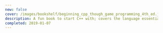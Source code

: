 ```yaml
---
new: false
cover: /images/bookshelf/beginning_cpp_though_game_programming_4th_ed.jpg
description: A fun book to start C++ with; covers the language essentials with consistent progression, and uses example games that are simple enough to be thoroughly analyzed.
completed: 2019-01-07
---
```

